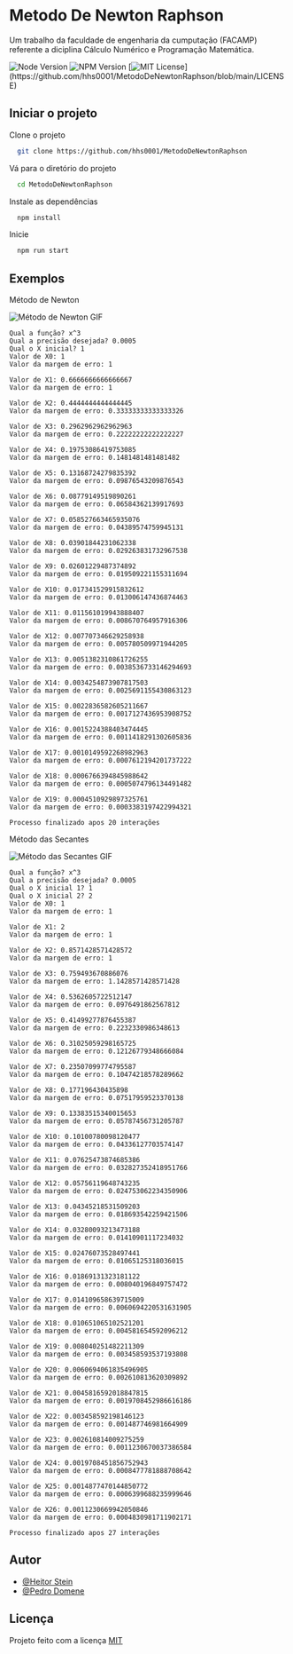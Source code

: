 
# Metodo De Newton Raphson

Um trabalho da faculdade de engenharia da cumputação (FACAMP) referente a diciplina Cálculo Numérico e Programação Matemática.


![Node Version](https://img.shields.io/badge/node-%3E%3D16.6.2-blue.svg)
![NPM Version](https://img.shields.io/badge/npm-%3E%3D7.20.3-blue.svg)
[![MIT License](https://img.shields.io/apm/l/atomic-design-ui.svg?)](https://github.com/hhs0001/MetodoDeNewtonRaphson/blob/main/LICENSE)

## Iniciar o projeto

Clone o projeto

```bash
  git clone https://github.com/hhs0001/MetodoDeNewtonRaphson
```

Vá para o diretório do projeto

```bash
  cd MetodoDeNewtonRaphson
```

Instale as dependências

```bash
  npm install
```

Inicie

```bash
  npm run start
```

  
## Exemplos

Método de Newton

![Método de Newton GIF](https://media3.giphy.com/media/nUbWBqoIiSnkA3FBkw/giphy.gif?cid=790b76117a61466deb2eefe696f295cc955978b1822f1196&rid=giphy.gif&ct=g)

```
Qual a função? x^3
Qual a precisão desejada? 0.0005
Qual o X inicial? 1
Valor de X0: 1
Valor da margem de erro: 1

Valor de X1: 0.6666666666666667
Valor da margem de erro: 1

Valor de X2: 0.4444444444444445
Valor da margem de erro: 0.33333333333333326

Valor de X3: 0.2962962962962963
Valor da margem de erro: 0.22222222222222227

Valor de X4: 0.19753086419753085
Valor da margem de erro: 0.1481481481481482

Valor de X5: 0.13168724279835392
Valor da margem de erro: 0.09876543209876543

Valor de X6: 0.08779149519890261
Valor da margem de erro: 0.06584362139917693

Valor de X7: 0.058527663465935076
Valor da margem de erro: 0.04389574759945131

Valor de X8: 0.03901844231062338
Valor da margem de erro: 0.029263831732967538

Valor de X9: 0.02601229487374892
Valor da margem de erro: 0.019509221155311694

Valor de X10: 0.017341529915832612
Valor da margem de erro: 0.013006147436874463

Valor de X11: 0.011561019943888407
Valor da margem de erro: 0.008670764957916306

Valor de X12: 0.007707346629258938
Valor da margem de erro: 0.005780509971944205

Valor de X13: 0.0051382310861726255
Valor da margem de erro: 0.0038536733146294693

Valor de X14: 0.0034254873907817503
Valor da margem de erro: 0.0025691155430863123

Valor de X15: 0.0022836582605211667
Valor da margem de erro: 0.0017127436953908752

Valor de X16: 0.0015224388403474445
Valor da margem de erro: 0.0011418291302605836

Valor de X17: 0.0010149592268982963
Valor da margem de erro: 0.0007612194201737222

Valor de X18: 0.0006766394845988642
Valor da margem de erro: 0.0005074796134491482

Valor de X19: 0.0004510929897325761
Valor da margem de erro: 0.0003383197422994321

Processo finalizado apos 20 interações
```

Método das Secantes

![Método das Secantes GIF](https://media0.giphy.com/media/JJEMiqUVBax1c8yCxr/giphy.gif?cid=790b76117ef93b08c9eda9a20afb1802ed9e3331d5433986&rid=giphy.gif&ct=g)

```
Qual a função? x^3
Qual a precisão desejada? 0.0005
Qual o X inicial 1? 1
Qual o X inicial 2? 2
Valor de X0: 1
Valor da margem de erro: 1

Valor de X1: 2
Valor da margem de erro: 1

Valor de X2: 0.8571428571428572
Valor da margem de erro: 1

Valor de X3: 0.759493670886076
Valor da margem de erro: 1.1428571428571428

Valor de X4: 0.5362605722512147
Valor da margem de erro: 0.0976491862567812

Valor de X5: 0.41499277876455387
Valor da margem de erro: 0.2232330986348613

Valor de X6: 0.31025059298165725
Valor da margem de erro: 0.12126779348666084

Valor de X7: 0.23507099774795587
Valor da margem de erro: 0.10474218578289662

Valor de X8: 0.177196430435898
Valor da margem de erro: 0.07517959523370138

Valor de X9: 0.13383515340015653
Valor da margem de erro: 0.05787456731205787

Valor de X10: 0.10100780098120477
Valor da margem de erro: 0.04336127703574147

Valor de X11: 0.07625473874685386
Valor da margem de erro: 0.032827352418951766

Valor de X12: 0.05756119648743235
Valor da margem de erro: 0.024753062234350906

Valor de X13: 0.04345218531509203
Valor da margem de erro: 0.018693542259421506

Valor de X14: 0.03280093213473188
Valor da margem de erro: 0.01410901117234032

Valor de X15: 0.02476073528497441
Valor da margem de erro: 0.01065125318036015

Valor de X16: 0.01869131323181122
Valor da margem de erro: 0.008040196849757472

Valor de X17: 0.014109658639715009
Valor da margem de erro: 0.0060694220531631905

Valor de X18: 0.010651065102521201
Valor da margem de erro: 0.004581654592096212

Valor de X19: 0.008040251482211309
Valor da margem de erro: 0.003458593537193808

Valor de X20: 0.0060694061835496905
Valor da margem de erro: 0.002610813620309892

Valor de X21: 0.0045816592018847815
Valor da margem de erro: 0.0019708452986616186

Valor de X22: 0.003458592198146123
Valor da margem de erro: 0.001487746981664909

Valor de X23: 0.002610814009275259
Valor da margem de erro: 0.0011230670037386584

Valor de X24: 0.0019708451856752943
Valor da margem de erro: 0.0008477781888708642

Valor de X25: 0.0014877470144850772
Valor da margem de erro: 0.0006399688235999646

Valor de X26: 0.0011230669942050846
Valor da margem de erro: 0.0004830981711902171

Processo finalizado apos 27 interações
```
## Autor

- [@Heitor Stein](https://github.com/hhs0001)
- [@Pedro Domene](https://github.com/Preru01)

  
## Licença

Projeto feito com a licença [MIT](https://github.com/hhs0001/MetodoDeNewtonRaphson/blob/main/LICENSE)
